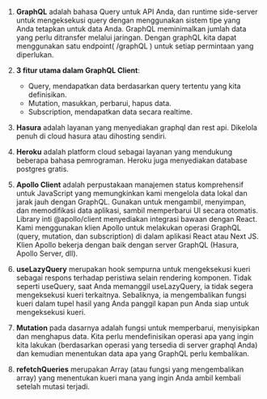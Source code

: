 1. **GraphQL** adalah bahasa Query untuk API Anda, dan runtime side-server untuk mengeksekusi query dengan menggunakan sistem tipe yang Anda tetapkan untuk data Anda. GraphQL meminimalkan jumlah data yang perlu ditransfer melalui jaringan. Dengan graphQL kita dapat menggunakan satu endpoint( /graphQL ) untuk setiap permintaan yang diperlukan.

2. **3 fitur utama dalam GraphQL Client**:
    - Query, mendapatkan data berdasarkan query tertentu yang kita definisikan.
    - Mutation, masukkan, perbarui, hapus data.
    - Subscription, mendapatkan data secara realtime.

3. **Hasura** adalah layanan yang menyediakan graphql dan rest api. Dikelola penuh di cloud hasura atau dihosting sendiri.

4. **Heroku** adalah platform cloud sebagai layanan yang mendukung beberapa bahasa pemrograman. Heroku juga menyediakan database postgres gratis.

5. **Apollo Client** adalah perpustakaan manajemen status komprehensif untuk JavaScript yang memungkinkan kami mengelola data lokal dan jarak jauh dengan GraphQL. Gunakan untuk mengambil, menyimpan, dan memodifikasi data aplikasi, sambil memperbarui UI secara otomatis. Library inti @apollo/client menyediakan integrasi bawaan dengan React. Kami menggunakan klien Apollo untuk melakukan operasi GraphQL (query, mutation, dan subscription) di dalam aplikasi React atau Next JS. Klien Apollo bekerja dengan baik dengan server GraphQL (Hasura, Apollo Server, dll).

6. **useLazyQuery** merupakan hook sempurna untuk mengeksekusi kueri sebagai respons terhadap peristiwa selain rendering komponen. Tidak seperti useQuery, saat Anda memanggil useLazyQuery, ia tidak segera mengeksekusi kueri terkaitnya. Sebaliknya, ia mengembalikan fungsi kueri dalam tupel hasil yang Anda panggil kapan pun Anda siap untuk mengeksekusi kueri.
7. **Mutation** pada dasarnya adalah fungsi untuk memperbarui, menyisipkan dan menghapus data. Kita perlu mendefinisikan operasi apa yang ingin kita lakukan (berdasarkan operasi yang tersedia di server graphql Anda) dan kemudian menentukan data apa yang GraphQL perlu kembalikan.
8. **refetchQueries** merupakan Array (atau fungsi yang mengembalikan array) yang menentukan kueri mana yang ingin Anda ambil kembali setelah mutasi terjadi.